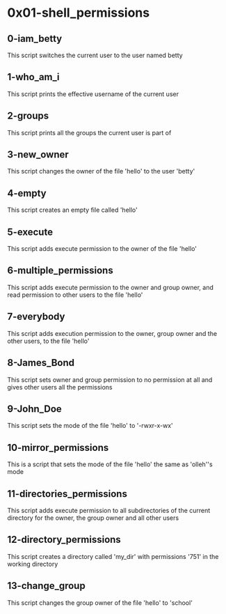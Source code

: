 # 0x01-shell_permissions
## 0-iam_betty
This script switches the current user to the user named betty
## 1-who_am_i
This script prints the effective username of the current user
## 2-groups
This script prints all the groups the current user is part of
## 3-new_owner
This script changes the owner of the file 'hello' to the user 'betty'
## 4-empty
This script creates an empty file called 'hello'
## 5-execute
This script adds execute permission to the owner of the file 'hello'
## 6-multiple_permissions
This script adds execute permission to the owner and group owner, and read permission to other users to the file 'hello'
## 7-everybody
This script adds execution permission to the owner, group owner and the other users, to the file 'hello'
## 8-James_Bond
This script sets owner and group permission to no permission at all and gives other users all the permissions
## 9-John_Doe
This script sets the mode of the file 'hello' to '-rwxr-x-wx'
## 10-mirror_permissions
This is a script that sets the mode of the file 'hello' the same as 'olleh''s mode
## 11-directories_permissions
This script adds execute permission to all subdirectories of the current directory for the owner, the group owner and all other users
## 12-directory_permissions
This script creates a directory called 'my_dir' with permissions '751' in the working directory
## 13-change_group
This script changes the group owner of the file 'hello' to 'school' 
